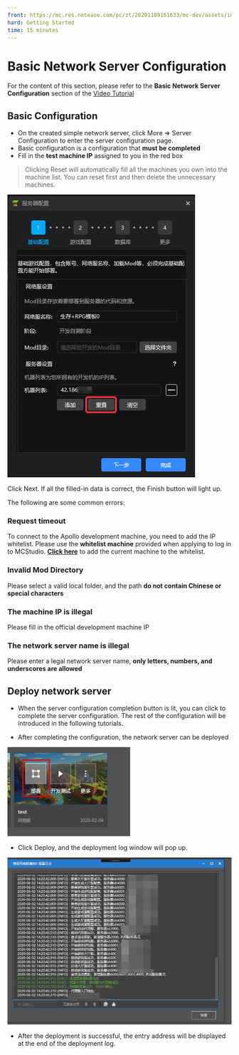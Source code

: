 ```yaml
--- 
front: https://mc.res.netease.com/pc/zt/20201109161633/mc-dev/assets/img/image-20191230111523901.a5b52cc9.png 
hard: Getting Started 
time: 15 minutes 
--- 
```

# Basic Network Server Configuration 

For the content of this section, please refer to the **Basic Network Server Configuration** section of the [Video Tutorial](https://cc.163.com/act/m/daily/iframeplayer/?id=5faa58dc5655da63cc2d8a5d) 

## Basic Configuration 

- On the created simple network server, click More => Server Configuration to enter the server configuration page. 
- Basic configuration is a configuration that **must be completed** 
- Fill in the **test machine IP** assigned to you in the red box 

> Clicking Reset will automatically fill all the machines you own into the machine list. You can reset first and then delete the unnecessary machines. 

![image-20191230111523901](./images/jcpz1.png) 

Click Next. If all the filled-in data is correct, the Finish button will light up. 

The following are some common errors: 

### Request timeout 

To connect to the Apollo development machine, you need to add the IP whitelist. Please use the **whitelist machine** provided when applying to log in to MCStudio. [**Click here**](http://temp-white-list.mc.netease.com:9999/?machine=) to add the current machine to the whitelist. 

### Invalid Mod Directory 

Please select a valid local folder, and the path **do not contain Chinese or special characters** 

### The machine IP is illegal 

Please fill in the official development machine IP 

### The network server name is illegal 

Please enter a legal network server name, **only letters, numbers, and underscores are allowed** 

## Deploy network server 

- When the server configuration completion button is lit, you can click to complete the server configuration. The rest of the configuration will be introduced in the following tutorials. 

- After completing the configuration, the network server can be deployed 

![image-20200220180628580](./images/image-20200220180628580.png)


- Click Deploy, and the deployment log window will pop up. 

![1591078869592](./images/1591078869592.png) 

- After the deployment is successful, the entry address will be displayed at the end of the deployment log. 

